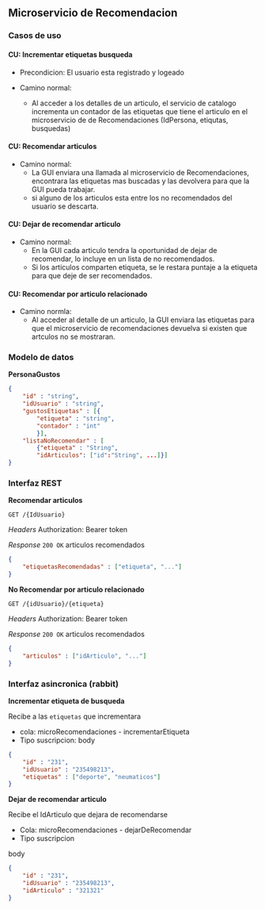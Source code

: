 ## Microservicio de Recomendacion

### Casos de uso

#### CU: Incrementar etiquetas busqueda
- Precondicion: El usuario esta registrado y logeado

- Camino normal:
    - Al acceder a los detalles de un articulo, el servicio de catalogo incrementa un contador de las etiquetas que tiene el articulo en el microservicio de de Recomendaciones (IdPersona, etiqutas, busquedas)


#### CU: Recomendar articulos
- Camino normal:
    * La GUI enviara una llamada al microservicio de Recomendaciones, encontrara las etiquetas mas buscadas y las devolvera para que la GUI pueda trabajar.
     * si alguno de los articulos esta entre los no recomendados del usuario se descarta.

#### CU: Dejar de recomendar articulo
 - Camino normal:
    * En la GUI cada articulo tendra la oportunidad de dejar de recomendar, lo incluye en un lista de no recomendados.
    * Si los articulos comparten etiqueta, se le restara puntaje a la etiqueta para que deje de ser recomendados.

#### CU: Recomendar por articulo relacionado
 - Camino normla:
    * Al acceder al detalle de un articulo, la GUI enviara las etiquetas para que el microservicio de recomendaciones devuelva si existen que artculos no se mostraran.

### Modelo de datos

**PersonaGustos**
```json
{
    "id" : "string",
    "idUsuario" : "string",
    "gustosEtiquetas" : [{
        "etiqueta" : "string",
        "contador" : "int"
        }],
    "listaNoRecomendar" : [
        {"etiqueta" : "String",
        "idArticulos": ["id":"String", ...]}]
}
```

### Interfaz REST

**Recomendar articulos**

`GET /{IdUsuario}`

*Headers*
Authorization: Bearer token

*Response*
`200 OK` articulos recomendados
```json
{
    "etiquetasRecomendadas" : ["etiqueta", "..."]
}
```

**No Recomendar por articulo relacionado**

`GET /{idUsuario}/{etiqueta}`

*Headers*
Authorization: Bearer token

*Response*
`200 OK` articulos recomendados
```json
{
    "articulos" : ["idArticulo", "..."]
}
```

### Interfaz asincronica (rabbit)

**Incrementar etiqueta de busqueda**

Recibe a las `etiquetas` que incrementara

- cola: microRecomendaciones - incrementarEtiqueta
- Tipo suscripcion: 
body
```json
{
    "id" : "231",
    "idUsuario" : "235498213",
    "etiquetas" : ["deporte", "neumaticos"]
}
```


**Dejar de recomendar articulo**

Recibe el IdArticulo que dejara de recomendarse

- Cola: microRecomendaciones - dejarDeRecomendar
- Tipo suscripcion

body
```json
{
    "id" : "231",
    "idUsuario" : "235498213",
    "idArticulo" : "321321"
}
```
